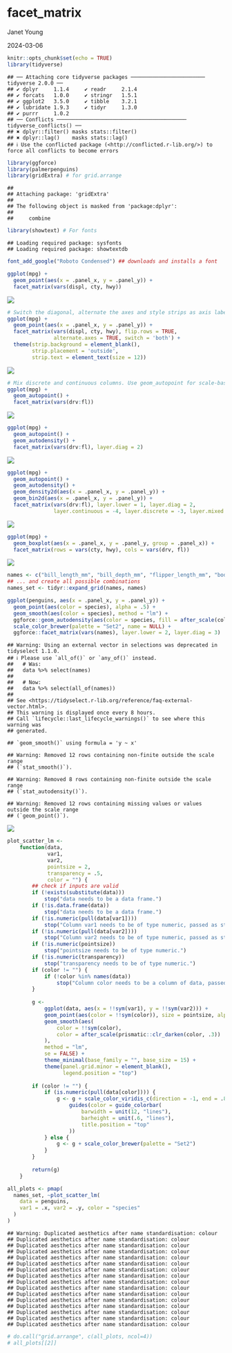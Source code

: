 facet_matrix
================
Janet Young

2024-03-06

``` r
knitr::opts_chunk$set(echo = TRUE)
library(tidyverse)
```

    ## ── Attaching core tidyverse packages ──────────────────────── tidyverse 2.0.0 ──
    ## ✔ dplyr     1.1.4     ✔ readr     2.1.4
    ## ✔ forcats   1.0.0     ✔ stringr   1.5.1
    ## ✔ ggplot2   3.5.0     ✔ tibble    3.2.1
    ## ✔ lubridate 1.9.3     ✔ tidyr     1.3.0
    ## ✔ purrr     1.0.2     
    ## ── Conflicts ────────────────────────────────────────── tidyverse_conflicts() ──
    ## ✖ dplyr::filter() masks stats::filter()
    ## ✖ dplyr::lag()    masks stats::lag()
    ## ℹ Use the conflicted package (<http://conflicted.r-lib.org/>) to force all conflicts to become errors

``` r
library(ggforce)
library(palmerpenguins)
library(gridExtra) # for grid.arrange
```

    ## 
    ## Attaching package: 'gridExtra'
    ## 
    ## The following object is masked from 'package:dplyr':
    ## 
    ##     combine

``` r
library(showtext) # For fonts
```

    ## Loading required package: sysfonts
    ## Loading required package: showtextdb

``` r
font_add_google("Roboto Condensed") ## downloads and installs a font
```

``` r
ggplot(mpg) +
  geom_point(aes(x = .panel_x, y = .panel_y)) +
  facet_matrix(vars(displ, cty, hwy))
```

![](facet_matrix_files/figure-gfm/unnamed-chunk-1-1.png)<!-- -->

``` r
# Switch the diagonal, alternate the axes and style strips as axis labels
ggplot(mpg) +
  geom_point(aes(x = .panel_x, y = .panel_y)) +
  facet_matrix(vars(displ, cty, hwy), flip.rows = TRUE,
               alternate.axes = TRUE, switch = 'both') +
  theme(strip.background = element_blank(),
        strip.placement = 'outside',
        strip.text = element_text(size = 12))
```

![](facet_matrix_files/figure-gfm/unnamed-chunk-2-1.png)<!-- -->

``` r
# Mix discrete and continuous columns. Use geom_autopoint for scale-based jitter
ggplot(mpg) +
  geom_autopoint() +
  facet_matrix(vars(drv:fl))
```

![](facet_matrix_files/figure-gfm/unnamed-chunk-3-1.png)<!-- -->

``` r
ggplot(mpg) +
  geom_autopoint() +
  geom_autodensity() +
  facet_matrix(vars(drv:fl), layer.diag = 2)
```

![](facet_matrix_files/figure-gfm/unnamed-chunk-4-1.png)<!-- -->

``` r
ggplot(mpg) +
  geom_autopoint() +
  geom_autodensity() +
  geom_density2d(aes(x = .panel_x, y = .panel_y)) +
  geom_bin2d(aes(x = .panel_x, y = .panel_y)) +
  facet_matrix(vars(drv:fl), layer.lower = 1, layer.diag = 2,
               layer.continuous = -4, layer.discrete = -3, layer.mixed = -3)
```

![](facet_matrix_files/figure-gfm/unnamed-chunk-5-1.png)<!-- -->

``` r
ggplot(mpg) +
  geom_boxplot(aes(x = .panel_x, y = .panel_y, group = .panel_x)) +
  facet_matrix(rows = vars(cty, hwy), cols = vars(drv, fl))
```

![](facet_matrix_files/figure-gfm/unnamed-chunk-6-1.png)<!-- -->

``` r
names <- c("bill_length_mm", "bill_depth_mm", "flipper_length_mm", "body_mass_g")
## ... and create all possible combinations
names_set <- tidyr::expand_grid(names, names)

ggplot(penguins, aes(x = .panel_x, y = .panel_y)) +
  geom_point(aes(color = species), alpha = .5) +
  geom_smooth(aes(color = species), method = "lm") +
  ggforce::geom_autodensity(aes(color = species, fill = after_scale(color)), alpha = .7) +
  scale_color_brewer(palette = "Set2", name = NULL) +
  ggforce::facet_matrix(vars(names), layer.lower = 2, layer.diag = 3)
```

    ## Warning: Using an external vector in selections was deprecated in tidyselect 1.1.0.
    ## ℹ Please use `all_of()` or `any_of()` instead.
    ##   # Was:
    ##   data %>% select(names)
    ## 
    ##   # Now:
    ##   data %>% select(all_of(names))
    ## 
    ## See <https://tidyselect.r-lib.org/reference/faq-external-vector.html>.
    ## This warning is displayed once every 8 hours.
    ## Call `lifecycle::last_lifecycle_warnings()` to see where this warning was
    ## generated.

    ## `geom_smooth()` using formula = 'y ~ x'

    ## Warning: Removed 12 rows containing non-finite outside the scale range
    ## (`stat_smooth()`).

    ## Warning: Removed 8 rows containing non-finite outside the scale range
    ## (`stat_autodensity()`).

    ## Warning: Removed 12 rows containing missing values or values outside the scale range
    ## (`geom_point()`).

![](facet_matrix_files/figure-gfm/unnamed-chunk-7-1.png)<!-- -->

``` r
plot_scatter_lm <-
    function(data,
             var1,
             var2,
             pointsize = 2,
             transparency = .5,
             color = "") {
        ## check if inputs are valid
        if (!exists(substitute(data)))
            stop("data needs to be a data frame.")
        if (!is.data.frame(data))
            stop("data needs to be a data frame.")
        if (!is.numeric(pull(data[var1])))
            stop("Column var1 needs to be of type numeric, passed as string.")
        if (!is.numeric(pull(data[var2])))
            stop("Column var2 needs to be of type numeric, passed as string.")
        if (!is.numeric(pointsize))
            stop("pointsize needs to be of type numeric.")
        if (!is.numeric(transparency))
            stop("transparency needs to be of type numeric.")
        if (color != "") {
            if (!color %in% names(data))
                stop("Column color needs to be a column of data, passed as string.")
        }
        
        g <-
            ggplot(data, aes(x = !!sym(var1), y = !!sym(var2))) +
            geom_point(aes(color = !!sym(color)), size = pointsize, alpha = transparency) +
            geom_smooth(aes(
                color = !!sym(color),
                color = after_scale(prismatic::clr_darken(color, .3))
            ),
            method = "lm",
            se = FALSE) +
            theme_minimal(base_family = "", base_size = 15) +
            theme(panel.grid.minor = element_blank(),
                  legend.position = "top")
        
        if (color != "") {
            if (is.numeric(pull(data[color]))) {
                g <- g + scale_color_viridis_c(direction = -1, end = .85) +
                    guides(color = guide_colorbar(
                        barwidth = unit(12, "lines"),
                        barheight = unit(.6, "lines"),
                        title.position = "top"
                    ))
            } else {
                g <- g + scale_color_brewer(palette = "Set2")
            }
        }
        
        return(g)
    }
```

``` r
all_plots <- pmap(
  names_set, ~plot_scatter_lm(
    data = penguins, 
    var1 = .x, var2 = .y, color = "species"
  )
)
```

    ## Warning: Duplicated aesthetics after name standardisation: colour
    ## Duplicated aesthetics after name standardisation: colour
    ## Duplicated aesthetics after name standardisation: colour
    ## Duplicated aesthetics after name standardisation: colour
    ## Duplicated aesthetics after name standardisation: colour
    ## Duplicated aesthetics after name standardisation: colour
    ## Duplicated aesthetics after name standardisation: colour
    ## Duplicated aesthetics after name standardisation: colour
    ## Duplicated aesthetics after name standardisation: colour
    ## Duplicated aesthetics after name standardisation: colour
    ## Duplicated aesthetics after name standardisation: colour
    ## Duplicated aesthetics after name standardisation: colour
    ## Duplicated aesthetics after name standardisation: colour
    ## Duplicated aesthetics after name standardisation: colour
    ## Duplicated aesthetics after name standardisation: colour
    ## Duplicated aesthetics after name standardisation: colour

``` r
# do.call("grid.arrange", c(all_plots, ncol=4))
# all_plots[[2]]
```
